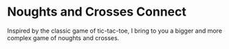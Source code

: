 # Noughts and Crosses Connect

Inspired by the classic game of tic-tac-toe, I bring to you a bigger and more complex game of noughts and crosses.

